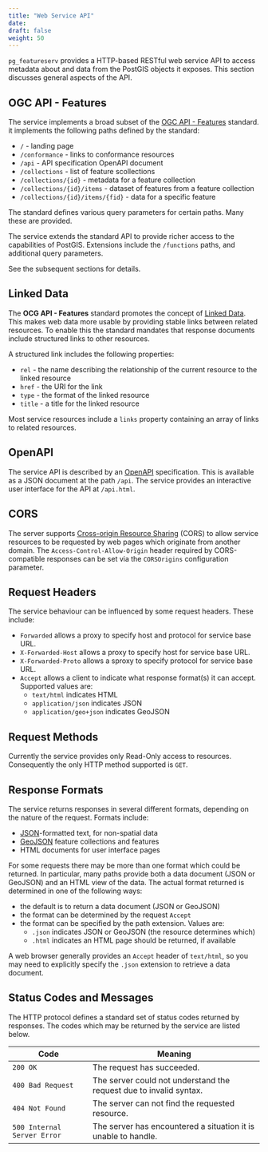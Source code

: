 ```yaml
---
title: "Web Service API"
date:
draft: false
weight: 50
---
```


`pg_featureserv` provides a HTTP-based RESTful web service API
to access metadata about and data from
the PostGIS objects it exposes.
This section discusses general aspects of the API.

## OGC API - Features

The service implements a broad subset of the
[OGC API - Features](http://docs.opengeospatial.org/is/17-069r3/17-069r3.html) standard.
it implements the following paths defined by the standard:

* `/` - landing page
* `/conformance` - links to conformance resources
* `/api` - API specification OpenAPI document
* `/collections` - list of feature scollections
* `/collections/{id}` - metadata for a feature collection
* `/collections/{id}/items` - dataset of features from a feature collection
* `/collections/{id}/items/{fid}` - data for a specific feature

The standard defines various query parameters for certain paths.
Many these are provided.

The service extends the standard API to provide richer access to the
capabilities of PostGIS.
Extensions include the `/functions` paths, and additional query parameters.

See the subsequent sections for details.

## Linked Data

The **OCG API - Features** standard promotes the concept of [Linked Data](https://www.w3.org/TR/sdw-bp/#linked-data).
This makes web data more usable by providing stable links between related resources.
To enable this the standard mandates that response documents
include structured links to other resources.

A structured link includes the following properties:

* `rel` - the name describing the relationship of the current resource to the linked resource
* `href` - the URI for the link
* `type` - the format of the linked resource
* `title` - a title for the linked resource

Most service resources include a `links` property containing an array of links
to related resources.

## OpenAPI

The service API is described by an
[OpenAPI](https://github.com/OAI/OpenAPI-Specification/blob/master/versions/3.0.2.md) specification.
This is available as a JSON document at the path `/api`.
The service provides an interactive user interface for
the API at `/api.html`.

## CORS

The server supports [Cross-origin Resource Sharing](https://en.wikipedia.org/wiki/Cross-origin_resource_sharing) (CORS) to allow service resources to be
requested by web pages which originate from another domain.
The `Access-Control-Allow-Origin` header required by CORS-compatible responses
can be set via the `CORSOrigins` configuration parameter.

## Request Headers

The service behaviour can be influenced by some request headers.
These include:

* `Forwarded` allows a proxy to specify host and protocol for service base URL.
* `X-Forwarded-Host` allows a proxy to specify host for service base URL.
* `X-Forwarded-Proto` allows a sproxy to specify protocol for service base URL.
* `Accept` allows a client to indicate what response format(s) it can accept.  Supported values are:
  * `text/html` indicates HTML
  * `application/json` indicates JSON
  * `application/geo+json` indicates GeoJSON

## Request Methods

Currently the service provides only Read-Only access to resources.
Consequently the only HTTP method supported is `GET`.

## Response Formats

The service returns responses in several different formats,
depending on the nature of the request.
Formats include:

* [JSON](https://www.w3.org/TR/sdw-bp/#bib-RFC7159)-formatted text, for non-spatial data
* [GeoJSON](https://tools.ietf.org/rfc/rfc7946.txt) feature collections and features
* HTML documents for user interface pages

For some requests there may be more than one format which could be returned.
In particular, many paths provide both a data document (JSON or GeoJSON)
and an HTML view of the data.
The actual format returned is determined in one of the following ways:

* the default is to return a data document (JSON or GeoJSON)
* the format can be determined by the request `Accept`
* the format can be specified by the path extension. Values are:
  * `.json` indicates JSON or GeoJSON (the resource determines which)
  * `.html` indicates an HTML page should be returned, if available

A web browser generally provides an `Accept` header of `text/html`,
so you may need to explicitly specify the `.json` extension
to retrieve a data document.


## Status Codes and Messages

The HTTP protocol defines a standard set of status codes returned by responses.
The codes which may be returned by the service are listed below.

|  Code  |  Meaning  |
|-------------|-----------|
| `200 OK` | The request has succeeded. |
| `400 Bad Request` | The server could not understand the request due to invalid syntax. |
| `404 Not Found` | The server can not find the requested resource. |
| `500 Internal Server Error` | The server has encountered a situation it is unable to handle. |
